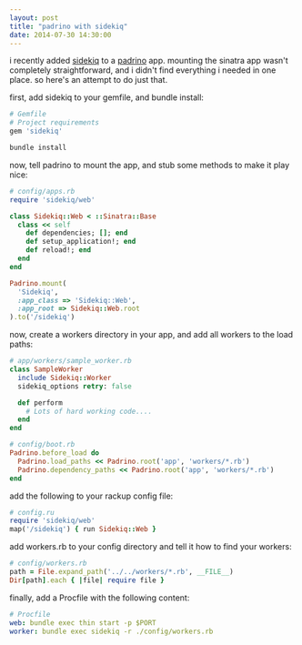 ```yaml
---
layout: post
title: "padrino with sidekiq"
date: 2014-07-30 14:30:00
---
```


i recently added [sidekiq](https://github.com/mperham/sidekiq) to a
[padrino](https://github.com/padrino/padrino-framework) app. mounting
the sinatra app wasn't completely straightforward, and i didn't find
everything i needed in one place. so here's an attempt to do just
that.

first, add sidekiq to your gemfile, and bundle install:

```ruby
# Gemfile
# Project requirements
gem 'sidekiq'
```

```bash
bundle install
```

now, tell padrino to mount the app, and stub some methods to make it play nice:

```ruby
# config/apps.rb
require 'sidekiq/web'

class Sidekiq::Web < ::Sinatra::Base
  class << self
    def dependencies; []; end
    def setup_application!; end
    def reload!; end
  end
end

Padrino.mount(
  'Sidekiq',
  :app_class => 'Sidekiq::Web',
  :app_root => Sidekiq::Web.root
).to('/sidekiq')
```

now, create a workers directory in your app, and add all workers to
the load paths:

```ruby
# app/workers/sample_worker.rb
class SampleWorker
  include Sidekiq::Worker
  sidekiq_options retry: false

  def perform
    # Lots of hard working code....
  end
end
```

```ruby
# config/boot.rb
Padrino.before_load do
  Padrino.load_paths << Padrino.root('app', 'workers/*.rb')
  Padrino.dependency_paths << Padrino.root('app', 'workers/*.rb')
end
```
add the following to your rackup config file:

```ruby
# config.ru
require 'sidekiq/web'
map('/sidekiq') { run Sidekiq::Web }
```

add workers.rb to your config directory and tell it how to find your
workers:

```ruby
# config/workers.rb
path = File.expand_path('../../workers/*.rb', __FILE__)
Dir[path].each { |file| require file }
```

finally, add a Procfile with the following content:

```yaml
# Procfile
web: bundle exec thin start -p $PORT
worker: bundle exec sidekiq -r ./config/workers.rb
```

